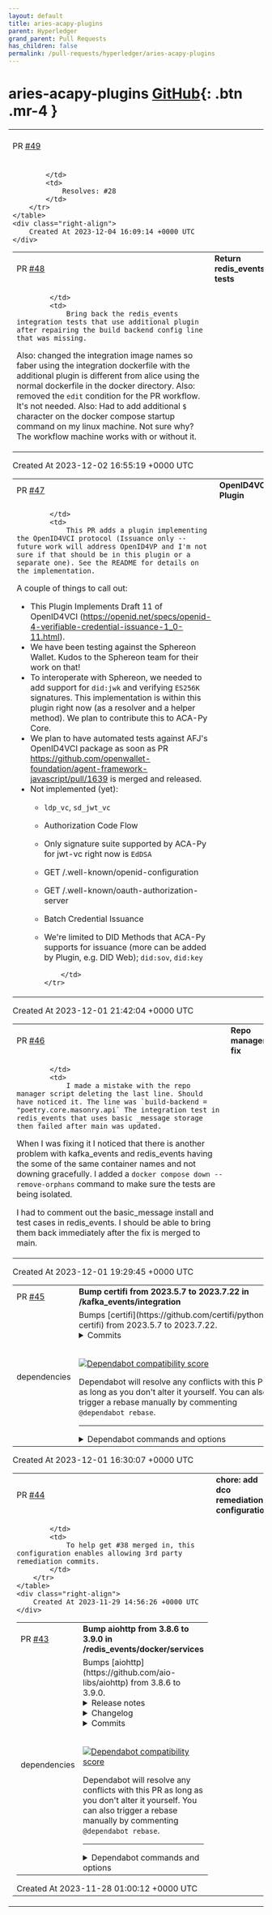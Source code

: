 ```yaml
---
layout: default
title: aries-acapy-plugins
parent: Hyperledger
grand_parent: Pull Requests
has_children: false
permalink: /pull-requests/hyperledger/aries-acapy-plugins
---
```


# aries-acapy-plugins <span class="fs-3 right-align">[GitHub](https://github.com/hyperledger/aries-acapy-plugins){: .btn .mr-4 }</span>


<div>
    <table>
        <tr>
            <td>
                PR <a href="https://github.com/hyperledger/aries-acapy-plugins/pull/49" class=".btn">#49</a>
            </td>
            <td>
                <b>
                    Update ACA-Py dependencies
                </b>
            </td>
        </tr>
        <tr>
            <td>
                
            </td>
            <td>
                Resolves: #28 
            </td>
        </tr>
    </table>
    <div class="right-align">
        Created At 2023-12-04 16:09:14 +0000 UTC
    </div>
</div>

<div>
    <table>
        <tr>
            <td>
                PR <a href="https://github.com/hyperledger/aries-acapy-plugins/pull/48" class=".btn">#48</a>
            </td>
            <td>
                <b>
                    Return redis_events tests
                </b>
            </td>
        </tr>
        <tr>
            <td>
                
            </td>
            <td>
                Bring back the redis_events integration tests that use additional plugin after repairing the build backend config line that was missing.

Also: changed the integration image names so faber using the integration dockerfile with the additional plugin is different from alice using the normal dockerfile in the docker directory.
Also: removed the `edit` condition for the PR workflow. It's not needed. 
Also: Had to add additional `$` character on the docker compose startup command on my linux machine. Not sure why? The workflow machine works with or without it.
            </td>
        </tr>
    </table>
    <div class="right-align">
        Created At 2023-12-02 16:55:19 +0000 UTC
    </div>
</div>

<div>
    <table>
        <tr>
            <td>
                PR <a href="https://github.com/hyperledger/aries-acapy-plugins/pull/47" class=".btn">#47</a>
            </td>
            <td>
                <b>
                    OpenID4VCI Plugin
                </b>
            </td>
        </tr>
        <tr>
            <td>
                
            </td>
            <td>
                This PR adds a plugin implementing the OpenID4VCI protocol (Issuance only -- future work will address OpenID4VP and I'm not sure if that should be in this plugin or a separate one). See the README for details on the implementation.

A couple of things to call out:

- This Plugin Implements Draft 11 of OpenID4VCI (https://openid.net/specs/openid-4-verifiable-credential-issuance-1_0-11.html).
- We have been testing against the Sphereon Wallet. Kudos to the Sphereon team for their work on that!
- To interoperate with Sphereon, we needed to add support for `did:jwk` and verifying `ES256K` signatures. This implementation is within this plugin right now (as a resolver and a helper method). We plan to contribute this to ACA-Py Core.
- We plan to have automated tests against AFJ's OpenID4VCI package as soon as PR https://github.com/openwallet-foundation/agent-framework-javascript/pull/1639 is merged and released.
- Not implemented (yet):
  - `ldp_vc`, `sd_jwt_vc`
  - Authorization Code Flow
  - Only signature suite supported by ACA-Py for jwt-vc right now is `EdDSA`
  - GET /.well-known/openid-configuration
  - GET /.well-known/oauth-authorization-server
  - Batch Credential Issuance
  - We're limited to DID Methods that ACA-Py supports for issuance (more can be added by Plugin, e.g. DID Web); `did:sov`, `did:key`

            </td>
        </tr>
    </table>
    <div class="right-align">
        Created At 2023-12-01 21:42:04 +0000 UTC
    </div>
</div>

<div>
    <table>
        <tr>
            <td>
                PR <a href="https://github.com/hyperledger/aries-acapy-plugins/pull/46" class=".btn">#46</a>
            </td>
            <td>
                <b>
                    Repo manager fix
                </b>
            </td>
        </tr>
        <tr>
            <td>
                
            </td>
            <td>
                I made a mistake with the repo manager script deleting the last line. Should have noticed it. The line was `build-backend = "poetry.core.masonry.api` The integration test in redis_events that uses basic _message storage then failed after main was updated. 

When I was fixing it I noticed that there is another problem with kafka_events and redis_events having the some of the same container names and not downing gracefully. I added a `docker compose down --remove-orphans` command to make sure the tests are being isolated.

I had to comment out the basic_message install and test cases in redis_events. I should be able to bring them back immediately after the fix is merged to main.
            </td>
        </tr>
    </table>
    <div class="right-align">
        Created At 2023-12-01 19:29:45 +0000 UTC
    </div>
</div>

<div>
    <table>
        <tr>
            <td>
                PR <a href="https://github.com/hyperledger/aries-acapy-plugins/pull/45" class=".btn">#45</a>
            </td>
            <td>
                <b>
                    Bump certifi from 2023.5.7 to 2023.7.22 in /kafka_events/integration
                </b>
            </td>
        </tr>
        <tr>
            <td>
                <span class="chip">dependencies</span>
            </td>
            <td>
                Bumps [certifi](https://github.com/certifi/python-certifi) from 2023.5.7 to 2023.7.22.
<details>
<summary>Commits</summary>
<ul>
<li><a href="https://github.com/certifi/python-certifi/commit/8fb96ed81f71e7097ed11bc4d9b19afd7ea5c909"><code>8fb96ed</code></a> 2023.07.22</li>
<li><a href="https://github.com/certifi/python-certifi/commit/afe77220e0eaa722593fc5d294213ff5275d1b40"><code>afe7722</code></a> Bump actions/setup-python from 4.6.1 to 4.7.0 (<a href="https://redirect.github.com/certifi/python-certifi/issues/230">#230</a>)</li>
<li><a href="https://github.com/certifi/python-certifi/commit/2038739ad56abec7aaddfa90ad2ce6b3ed7f5c7b"><code>2038739</code></a> Bump dessant/lock-threads from 3.0.0 to 4.0.1 (<a href="https://redirect.github.com/certifi/python-certifi/issues/229">#229</a>)</li>
<li><a href="https://github.com/certifi/python-certifi/commit/44df761f4c09d19f32b3cc09208a739043a5e25b"><code>44df761</code></a> Hash pin Actions and enable dependabot (<a href="https://redirect.github.com/certifi/python-certifi/issues/228">#228</a>)</li>
<li>See full diff in <a href="https://github.com/certifi/python-certifi/compare/2023.05.07...2023.07.22">compare view</a></li>
</ul>
</details>
<br />


[![Dependabot compatibility score](https://dependabot-badges.githubapp.com/badges/compatibility_score?dependency-name=certifi&package-manager=pip&previous-version=2023.5.7&new-version=2023.7.22)](https://docs.github.com/en/github/managing-security-vulnerabilities/about-dependabot-security-updates#about-compatibility-scores)

Dependabot will resolve any conflicts with this PR as long as you don't alter it yourself. You can also trigger a rebase manually by commenting `@dependabot rebase`.

[//]: # (dependabot-automerge-start)
[//]: # (dependabot-automerge-end)

---

<details>
<summary>Dependabot commands and options</summary>
<br />

You can trigger Dependabot actions by commenting on this PR:
- `@dependabot rebase` will rebase this PR
- `@dependabot recreate` will recreate this PR, overwriting any edits that have been made to it
- `@dependabot merge` will merge this PR after your CI passes on it
- `@dependabot squash and merge` will squash and merge this PR after your CI passes on it
- `@dependabot cancel merge` will cancel a previously requested merge and block automerging
- `@dependabot reopen` will reopen this PR if it is closed
- `@dependabot close` will close this PR and stop Dependabot recreating it. You can achieve the same result by closing it manually
- `@dependabot show <dependency name> ignore conditions` will show all of the ignore conditions of the specified dependency
- `@dependabot ignore this major version` will close this PR and stop Dependabot creating any more for this major version (unless you reopen the PR or upgrade to it yourself)
- `@dependabot ignore this minor version` will close this PR and stop Dependabot creating any more for this minor version (unless you reopen the PR or upgrade to it yourself)
- `@dependabot ignore this dependency` will close this PR and stop Dependabot creating any more for this dependency (unless you reopen the PR or upgrade to it yourself)
You can disable automated security fix PRs for this repo from the [Security Alerts page](https://github.com/hyperledger/aries-acapy-plugins/network/alerts).

</details>
            </td>
        </tr>
    </table>
    <div class="right-align">
        Created At 2023-12-01 16:30:07 +0000 UTC
    </div>
</div>

<div>
    <table>
        <tr>
            <td>
                PR <a href="https://github.com/hyperledger/aries-acapy-plugins/pull/44" class=".btn">#44</a>
            </td>
            <td>
                <b>
                    chore: add dco remediation configuration
                </b>
            </td>
        </tr>
        <tr>
            <td>
                
            </td>
            <td>
                To help get #38 merged in, this configuration enables allowing 3rd party remediation commits.
            </td>
        </tr>
    </table>
    <div class="right-align">
        Created At 2023-11-29 14:56:26 +0000 UTC
    </div>
</div>

<div>
    <table>
        <tr>
            <td>
                PR <a href="https://github.com/hyperledger/aries-acapy-plugins/pull/43" class=".btn">#43</a>
            </td>
            <td>
                <b>
                    Bump aiohttp from 3.8.6 to 3.9.0 in /redis_events/docker/services
                </b>
            </td>
        </tr>
        <tr>
            <td>
                <span class="chip">dependencies</span>
            </td>
            <td>
                Bumps [aiohttp](https://github.com/aio-libs/aiohttp) from 3.8.6 to 3.9.0.
<details>
<summary>Release notes</summary>
<p><em>Sourced from <a href="https://github.com/aio-libs/aiohttp/releases">aiohttp's releases</a>.</em></p>
<blockquote>
<h2>3.9.0</h2>
<h2>Features</h2>
<ul>
<li>
<p>Introduced <code>AppKey</code> for static typing support of <code>Application</code> storage.
See <a href="https://docs.aiohttp.org/en/stable/web_advanced.html#application-s-config">https://docs.aiohttp.org/en/stable/web_advanced.html#application-s-config</a></p>
<p>(<a href="https://redirect.github.com/aio-libs/aiohttp/issues/5864">#5864</a>)</p>
</li>
<li>
<p>Added a graceful shutdown period which allows pending tasks to complete before the application's cleanup is called.
The period can be adjusted with the <code>shutdown_timeout</code> parameter. -- by :user:<code>Dreamsorcerer</code>.
See <a href="https://docs.aiohttp.org/en/latest/web_advanced.html#graceful-shutdown">https://docs.aiohttp.org/en/latest/web_advanced.html#graceful-shutdown</a></p>
<p>(<a href="https://redirect.github.com/aio-libs/aiohttp/issues/7188">#7188</a>)</p>
</li>
<li>
<p>Added <code>handler_cancellation &lt;https://docs.aiohttp.org/en/stable/web_advanced.html#web-handler-cancellation&gt;</code>_ parameter to cancel web handler on client disconnection. -- by :user:<code>mosquito</code>
This (optionally) reintroduces a feature removed in a previous release.
Recommended for those looking for an extra level of protection against denial-of-service attacks.</p>
<p>(<a href="https://redirect.github.com/aio-libs/aiohttp/issues/7056">#7056</a>)</p>
</li>
<li>
<p>Added support for setting response header parameters <code>max_line_size</code> and <code>max_field_size</code>.</p>
<p>(<a href="https://redirect.github.com/aio-libs/aiohttp/issues/2304">#2304</a>)</p>
</li>
<li>
<p>Added <code>auto_decompress</code> parameter to <code>ClientSession.request</code> to override <code>ClientSession._auto_decompress</code>. -- by :user:<code>Daste745</code></p>
<p>(<a href="https://redirect.github.com/aio-libs/aiohttp/issues/3751">#3751</a>)</p>
</li>
<li>
<p>Changed <code>raise_for_status</code> to allow a coroutine.</p>
<p>(<a href="https://redirect.github.com/aio-libs/aiohttp/issues/3892">#3892</a>)</p>
</li>
<li>
<p>Added client brotli compression support (optional with runtime check).</p>
<p>(<a href="https://redirect.github.com/aio-libs/aiohttp/issues/5219">#5219</a>)</p>
</li>
<li>
<p>Added <code>client_max_size</code> to <code>BaseRequest.clone()</code> to allow overriding the request body size. -- :user:<code>anesabml</code>.</p>
<p>(<a href="https://redirect.github.com/aio-libs/aiohttp/issues/5704">#5704</a>)</p>
</li>
<li>
<p>Added a middleware type alias <code>aiohttp.typedefs.Middleware</code>.</p>
<p>(<a href="https://redirect.github.com/aio-libs/aiohttp/issues/5898">#5898</a>)</p>
</li>
<li>
<p>Exported <code>HTTPMove</code> which can be used to catch any redirection request
that has a location -- :user:<code>dreamsorcerer</code>.</p>
<p>(<a href="https://redirect.github.com/aio-libs/aiohttp/issues/6594">#6594</a>)</p>
</li>
</ul>
<!-- raw HTML omitted -->
</blockquote>
<p>... (truncated)</p>
</details>
<details>
<summary>Changelog</summary>
<p><em>Sourced from <a href="https://github.com/aio-libs/aiohttp/blob/master/CHANGES.rst">aiohttp's changelog</a>.</em></p>
<blockquote>
<h1>3.9.0 (2023-11-18)</h1>
<h2>Features</h2>
<ul>
<li>
<p>Introduced <code>AppKey</code> for static typing support of <code>Application</code> storage.
See <a href="https://docs.aiohttp.org/en/stable/web_advanced.html#application-s-config">https://docs.aiohttp.org/en/stable/web_advanced.html#application-s-config</a></p>
<p><code>[#5864](https://github.com/aio-libs/aiohttp/issues/5864) &lt;https://github.com/aio-libs/aiohttp/issues/5864&gt;</code>_</p>
</li>
<li>
<p>Added a graceful shutdown period which allows pending tasks to complete before the application's cleanup is called.
The period can be adjusted with the <code>shutdown_timeout</code> parameter. -- by :user:<code>Dreamsorcerer</code>.
See <a href="https://docs.aiohttp.org/en/latest/web_advanced.html#graceful-shutdown">https://docs.aiohttp.org/en/latest/web_advanced.html#graceful-shutdown</a></p>
<p><code>[#7188](https://github.com/aio-libs/aiohttp/issues/7188) &lt;https://github.com/aio-libs/aiohttp/issues/7188&gt;</code>_</p>
</li>
<li>
<p>Added <code>handler_cancellation &lt;https://docs.aiohttp.org/en/stable/web_advanced.html#web-handler-cancellation&gt;</code>_ parameter to cancel web handler on client disconnection. -- by :user:<code>mosquito</code>
This (optionally) reintroduces a feature removed in a previous release.
Recommended for those looking for an extra level of protection against denial-of-service attacks.</p>
<p><code>[#7056](https://github.com/aio-libs/aiohttp/issues/7056) &lt;https://github.com/aio-libs/aiohttp/issues/7056&gt;</code>_</p>
</li>
<li>
<p>Added support for setting response header parameters <code>max_line_size</code> and <code>max_field_size</code>.</p>
<p><code>[#2304](https://github.com/aio-libs/aiohttp/issues/2304) &lt;https://github.com/aio-libs/aiohttp/issues/2304&gt;</code>_</p>
</li>
<li>
<p>Added <code>auto_decompress</code> parameter to <code>ClientSession.request</code> to override <code>ClientSession._auto_decompress</code>. -- by :user:<code>Daste745</code></p>
<p><code>[#3751](https://github.com/aio-libs/aiohttp/issues/3751) &lt;https://github.com/aio-libs/aiohttp/issues/3751&gt;</code>_</p>
</li>
<li>
<p>Changed <code>raise_for_status</code> to allow a coroutine.</p>
<p><code>[#3892](https://github.com/aio-libs/aiohttp/issues/3892) &lt;https://github.com/aio-libs/aiohttp/issues/3892&gt;</code>_</p>
</li>
<li>
<p>Added client brotli compression support (optional with runtime check).</p>
<p><code>[#5219](https://github.com/aio-libs/aiohttp/issues/5219) &lt;https://github.com/aio-libs/aiohttp/issues/5219&gt;</code>_</p>
</li>
<li>
<p>Added <code>client_max_size</code> to <code>BaseRequest.clone()</code> to allow overriding the request body size. -- :user:<code>anesabml</code>.</p>
<p><code>[#5704](https://github.com/aio-libs/aiohttp/issues/5704) &lt;https://github.com/aio-libs/aiohttp/issues/5704&gt;</code>_</p>
</li>
<li>
<p>Added a middleware type alias <code>aiohttp.typedefs.Middleware</code>.</p>
<p><code>[#5898](https://github.com/aio-libs/aiohttp/issues/5898) &lt;https://github.com/aio-libs/aiohttp/issues/5898&gt;</code>_</p>
</li>
<li>
<p>Exported <code>HTTPMove</code> which can be used to catch any redirection request
that has a location -- :user:<code>dreamsorcerer</code>.</p>
</li>
</ul>
<!-- raw HTML omitted -->
</blockquote>
<p>... (truncated)</p>
</details>
<details>
<summary>Commits</summary>
<ul>
<li><a href="https://github.com/aio-libs/aiohttp/commit/45b2c2c5773f0ee0d35fce8ff5716c78e91d9135"><code>45b2c2c</code></a> Release v3.9.0 (<a href="https://redirect.github.com/aio-libs/aiohttp/issues/7843">#7843</a>)</li>
<li><a href="https://github.com/aio-libs/aiohttp/commit/5d59d3d6ac073a7db5e5d2234e03a67da5dec48a"><code>5d59d3d</code></a> Release v3.9.0rc0 (<a href="https://redirect.github.com/aio-libs/aiohttp/issues/7840">#7840</a>)</li>
<li><a href="https://github.com/aio-libs/aiohttp/commit/c806814a8aaad1661d75e6e2b8d619d6c44d331d"><code>c806814</code></a> Release v3.9.0rc0 (<a href="https://redirect.github.com/aio-libs/aiohttp/issues/7838">#7838</a>)</li>
<li><a href="https://github.com/aio-libs/aiohttp/commit/e07a1bdaacfb83fda3ea8f668edacb36c6c125df"><code>e07a1bd</code></a> Use timestamp instead of datetime to achieve faster cookie expiration… (<a href="https://redirect.github.com/aio-libs/aiohttp/issues/7837">#7837</a>)</li>
<li><a href="https://github.com/aio-libs/aiohttp/commit/53476dfd4ef4fb1bb74a267714bbc39eda71b403"><code>53476df</code></a> Disallow arbitrary sequence types in version (<a href="https://redirect.github.com/aio-libs/aiohttp/issues/7835">#7835</a>) (<a href="https://redirect.github.com/aio-libs/aiohttp/issues/7836">#7836</a>)</li>
<li><a href="https://github.com/aio-libs/aiohttp/commit/9d712f2f9c06f71d48e98374938813643503bc34"><code>9d712f2</code></a> Bump mypy from 1.6.1 to 1.7.0 (<a href="https://redirect.github.com/aio-libs/aiohttp/issues/7833">#7833</a>)</li>
<li><a href="https://github.com/aio-libs/aiohttp/commit/63a805e1d8360fd388b6e6443cd9bdfb139e90ea"><code>63a805e</code></a> Bump python-on-whales from 0.66.0 to 0.67.0 (<a href="https://redirect.github.com/aio-libs/aiohttp/issues/7832">#7832</a>)</li>
<li><a href="https://github.com/aio-libs/aiohttp/commit/cb94533dd50426809b7fcbb8bbad0ef17509de5c"><code>cb94533</code></a> Ensure writer is always reset on completion (<a href="https://redirect.github.com/aio-libs/aiohttp/issues/7815">#7815</a>) (<a href="https://redirect.github.com/aio-libs/aiohttp/issues/7826">#7826</a>)</li>
<li><a href="https://github.com/aio-libs/aiohttp/commit/c0f9017a9a34a7823e1ea9b9abb393bd6c10777b"><code>c0f9017</code></a> [PR <a href="https://redirect.github.com/aio-libs/aiohttp/issues/7821">#7821</a>/366ba40f backport][3.9] Only check origin if insecure scheme and th...</li>
<li><a href="https://github.com/aio-libs/aiohttp/commit/9d498ca1e632fe1976ea1dae0ea083b29b0cc4c0"><code>9d498ca</code></a> Bump sphinx from 7.1.1 to 7.2.6 (<a href="https://redirect.github.com/aio-libs/aiohttp/issues/7606">#7606</a>)</li>
<li>Additional commits viewable in <a href="https://github.com/aio-libs/aiohttp/compare/v3.8.6...v3.9.0">compare view</a></li>
</ul>
</details>
<br />


[![Dependabot compatibility score](https://dependabot-badges.githubapp.com/badges/compatibility_score?dependency-name=aiohttp&package-manager=pip&previous-version=3.8.6&new-version=3.9.0)](https://docs.github.com/en/github/managing-security-vulnerabilities/about-dependabot-security-updates#about-compatibility-scores)

Dependabot will resolve any conflicts with this PR as long as you don't alter it yourself. You can also trigger a rebase manually by commenting `@dependabot rebase`.

[//]: # (dependabot-automerge-start)
[//]: # (dependabot-automerge-end)

---

<details>
<summary>Dependabot commands and options</summary>
<br />

You can trigger Dependabot actions by commenting on this PR:
- `@dependabot rebase` will rebase this PR
- `@dependabot recreate` will recreate this PR, overwriting any edits that have been made to it
- `@dependabot merge` will merge this PR after your CI passes on it
- `@dependabot squash and merge` will squash and merge this PR after your CI passes on it
- `@dependabot cancel merge` will cancel a previously requested merge and block automerging
- `@dependabot reopen` will reopen this PR if it is closed
- `@dependabot close` will close this PR and stop Dependabot recreating it. You can achieve the same result by closing it manually
- `@dependabot show <dependency name> ignore conditions` will show all of the ignore conditions of the specified dependency
- `@dependabot ignore this major version` will close this PR and stop Dependabot creating any more for this major version (unless you reopen the PR or upgrade to it yourself)
- `@dependabot ignore this minor version` will close this PR and stop Dependabot creating any more for this minor version (unless you reopen the PR or upgrade to it yourself)
- `@dependabot ignore this dependency` will close this PR and stop Dependabot creating any more for this dependency (unless you reopen the PR or upgrade to it yourself)
You can disable automated security fix PRs for this repo from the [Security Alerts page](https://github.com/hyperledger/aries-acapy-plugins/network/alerts).

</details>
            </td>
        </tr>
    </table>
    <div class="right-align">
        Created At 2023-11-28 01:00:12 +0000 UTC
    </div>
</div>

